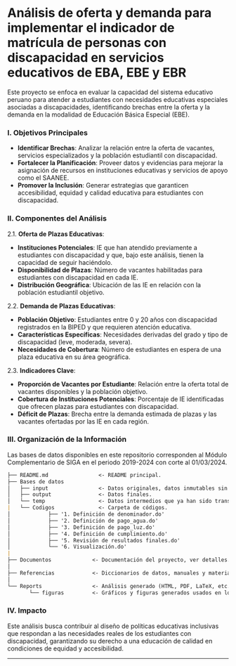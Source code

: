# **Análisis de oferta y demanda para implementar el indicador de matrícula de personas con discapacidad en servicios educativos de EBA, EBE y EBR**  

Este proyecto se enfoca en evaluar la capacidad del sistema educativo peruano para atender a estudiantes con necesidades educativas especiales asociadas a discapacidades, identificando brechas entre la oferta y la demanda en la modalidad de Educación Básica Especial (EBE).  

### **I. Objetivos Principales**  
- **Identificar Brechas**: Analizar la relación entre la oferta de vacantes, servicios especializados y la población estudiantil con discapacidad.  
- **Fortalecer la Planificación**: Proveer datos y evidencias para mejorar la asignación de recursos en instituciones educativas y servicios de apoyo como el SAANEE.  
- **Promover la Inclusión**: Generar estrategias que garanticen accesibilidad, equidad y calidad educativa para estudiantes con discapacidad.  

### **II. Componentes del Análisis**  
2.1. **Oferta de Plazas Educativas**:  
   - **Instituciones Potenciales**: IE que han atendido previamente a estudiantes con discapacidad y que, bajo este análisis, tienen la capacidad de seguir haciéndolo.  
   - **Disponibilidad de Plazas**: Número de vacantes habilitadas para estudiantes con discapacidad en cada IE.  
   - **Distribución Geográfica**: Ubicación de las IE en relación con la población estudiantil objetivo.  

2.2. **Demanda de Plazas Educativas**:  
   - **Población Objetivo**: Estudiantes entre 0 y 20 años con discapacidad registrados en la BIPED y que requieren atención educativa.  
   - **Características Específicas**: Necesidades derivadas del grado y tipo de discapacidad (leve, moderada, severa).  
   - **Necesidades de Cobertura**: Número de estudiantes en espera de una plaza educativa en su área geográfica.  

2.3. **Indicadores Clave**:  
   - **Proporción de Vacantes por Estudiante**: Relación entre la oferta total de vacantes disponibles y la población objetivo.  
   - **Cobertura de Instituciones Potenciales**: Porcentaje de IE identificadas que ofrecen plazas para estudiantes con discapacidad.  
   - **Déficit de Plazas**: Brecha entre la demanda estimada de plazas y las vacantes ofertadas por las IE en cada región.  

### **III. Organización de la Información**  
Las bases de datos disponibles en este repositorio corresponden al Módulo Complementario de SIGA en el periodo 2019-2024 con corte al 01/03/2024.  

```markdown
├── README.md                <- README principal.
├── Bases de datos
│   ├── input                <- Datos originales, datos inmutables sin ninguna transformación.
│   ├── output               <- Datos finales.
│   └── temp                 <- Datos intermedios que ya han sido transformados.
|   └── Codigos              <- Carpeta de códigos.
│            ├── '1. Definición de denominador.do'            
│            ├── '2. Definición de pago_agua.do'              
│            ├── '3. Definición de pago_luz.do'               
│            ├── '4. Definición de cumplimiento.do'           
│            ├── '5. Revisión de resultados finales.do'
│            └── '6. Visualización.do'
|
├── Documentos             <- Documentación del proyecto, ver detalles.
│
├── Referencias            <- Diccionarios de datos, manuales y material explicativo.
│
└── Reports                <- Análisis generado (HTML, PDF, LaTeX, etc.).
       └── figuras         <- Gráficos y figuras generados usados en los reports.         
```
### **IV. Impacto**  
Este análisis busca contribuir al diseño de políticas educativas inclusivas que respondan a las necesidades reales de los estudiantes con discapacidad, garantizando su derecho a una educación de calidad en condiciones de equidad y accesibilidad.  

---

